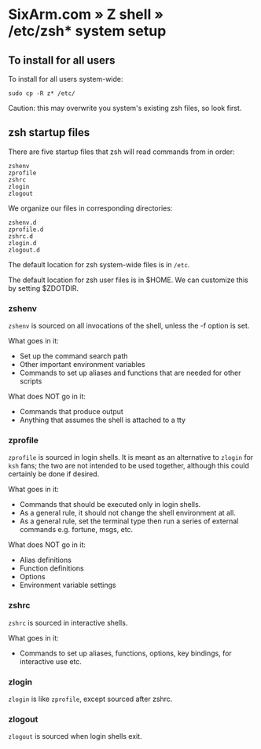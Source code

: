 # SixArm.com » Z shell » <br> /etc/zsh* system setup


## To install for all users

To install for all users system-wide:

    sudo cp -R z* /etc/

Caution: this may overwrite you system's existing zsh files, so look first.


## zsh startup files

There are five startup files that zsh will read commands from in order:

    zshenv
    zprofile
    zshrc
    zlogin
    zlogout

We organize our files in corresponding directories:

    zshenv.d
    zprofile.d
    zshrc.d
    zlogin.d
    zlogout.d

The default location for zsh system-wide files is in `/etc`.

The default location for zsh user files is in $HOME. We can customize this by setting $ZDOTDIR.


### zshenv

`zshenv` is sourced on all invocations of the shell, unless the -f option is set.

What goes in it:

  * Set up the command search path
  * Other important environment variables
  * Commands to set up aliases and functions that are needed for other scripts

What does NOT go in it:

  * Commands that produce output
  * Anything that assumes the shell is attached to a tty


### zprofile

`zprofile` is sourced in login shells. It is meant as an alternative to `zlogin` for `ksh` fans; the two are not intended to be used together, although this could certainly be done if desired.

What goes in it:

  * Commands that should be executed only in login shells.
  * As a general rule, it should not change the shell environment at all.
  * As a general rule, set the terminal type then run a series of external commands e.g. fortune, msgs, etc.

What does NOT go in it:

  * Alias definitions
  * Function definitions
  * Options
  * Environment variable settings


### zshrc

`zshrc` is sourced in interactive shells.

What goes in it:

  * Commands to set up aliases, functions, options, key bindings, for interactive use etc.


### zlogin

`zlogin` is like `zprofile`, except sourced after zshrc.


### zlogout

`zlogout` is sourced when login shells exit.
